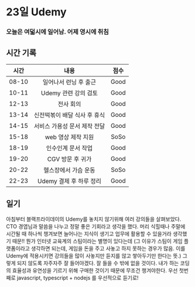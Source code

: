 # 23일 Udemy

### 오늘은 여덟시에 일어남. 어제 영시에 취침

## 시간 기록 
|시간|내용|점수|
|:-:|:-:|:-:|
|08-10|일어나서 런닝 후 출근|Good|
|10-11|Udemy 관련 강의 검토|Good|
|12-13|전사 회의|Good|
|13-14|신전떡볶이 배달 식사 후 휴식|Good|
|14-15|서비스 가용성 문서 제작 전달|Good|
|15-18|web 영상 제작 지원|SoSo|
|18-19|인수인계 문서 작업|Good|
|19-20|CGV 방문 후 귀가|Good|
|20-22|헬스장에서 가슴 운동|SoSo|
|22-23|Udemy 결제 후 하루 정리|Good|

## 일기
아침부터 블랙프라이데이의 Udemy를 놓치지 않기위해 여러 강의들을 살펴보았다. CTO 경엽님과 말씀을 나누고 정말 좋은 기회라고 생각을 했다. 머리 식힐때나 주말에 시간될 때 하나씩 챙겨보면 늘어나는 지식이 생기고 업무에 활용할 수 있을거라 생각했기 때문!! 뭔가 인터넷 교육계의 스팀이라는 별명이 있다는데 (그 이유가 스팀이 게임 플랫폼이라고 생각하면 되는데, 게임을 돈을 주고 사놓고 하지 못하는 경우가 많음. 이를 Udemy에 적용시키면 강의들을 많이 사놓지만 듣지를 않고 쌓아두기만 한다는 뜻.) 그렇게 되지 않도록 자주자주 잘 들어야겠다. 잘 들을 수 밖에 없을 것이다. 내가 하는 코딩의 효율성과 유연성을 기르기 위해 구매한 것이기 때문에 무조건 챙겨야한다. 우선 첫번째로 javascript, typescript + nodejs 를 우선적으로 듣기로!